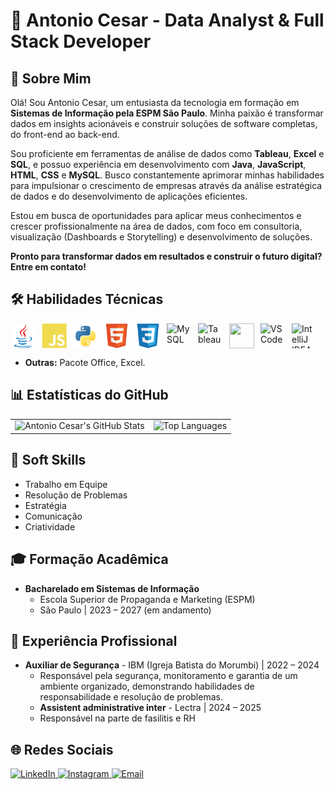 # 🚀 Antonio Cesar - Data Analyst & Full Stack Developer

## 👋 Sobre Mim

Olá! Sou Antonio Cesar, um entusiasta da tecnologia em formação em **Sistemas de Informação pela ESPM São Paulo**. Minha paixão é transformar dados em insights acionáveis e construir soluções de software completas, do front-end ao back-end.

Sou proficiente em ferramentas de análise de dados como **Tableau**, **Excel** e **SQL**, e possuo experiência em desenvolvimento com **Java**, **JavaScript**, **HTML**, **CSS** e **MySQL**. Busco constantemente aprimorar minhas habilidades para impulsionar o crescimento de empresas através da análise estratégica de dados e do desenvolvimento de aplicações eficientes.

Estou em busca de oportunidades para aplicar meus conhecimentos e crescer profissionalmente na área de dados, com foco em consultoria, visualização (Dashboards e Storytelling) e desenvolvimento de soluções.

**Pronto para transformar dados em resultados e construir o futuro digital? Entre em contato!**

## 🛠️ Habilidades Técnicas

<div style="display: flex; flex-wrap: wrap; gap: 10px;">
  <img src="https://raw.githubusercontent.com/devicons/devicon/master/icons/java/java-original.svg" alt="Java" width="40" height="40" />
  <img src="https://raw.githubusercontent.com/devicons/devicon/master/icons/javascript/javascript-plain.svg" alt="JavaScript" width="40" height="40" />
  <img src="https://raw.githubusercontent.com/devicons/devicon/master/icons/python/python-original.svg" alt="Python" width="40" height="40" />
  <img src="https://raw.githubusercontent.com/devicons/devicon/master/icons/html5/html5-original.svg" alt="HTML5" width="40" height="40" />
  <img src="https://raw.githubusercontent.com/devicons/devicon/master/icons/css3/css3-original.svg" alt="CSS3" width="40" height="40" />
  <img src="https://cdn.jsdelivr.net/gh/devicons/devicon/icons/mysql/mysql-original.svg" alt="MySQL" width="40" height="40" />
  <img src="https://img.icons8.com/color/48/000000/tableau-software.png" alt="Tableau" width="40" height="40" />
    <img src="https://cdn.jsdelivr.net/gh/devicons/devicon/icons/microsoftsqlserver/microsoftsqlserver-plain-wordmark.svg" width="40" height="40"/>
  <img src="https://cdn.jsdelivr.net/gh/devicons/devicon/icons/vscode/vscode-original.svg" alt="VSCode" width="40" height="40" />
  <img src="https://cdn.jsdelivr.net/gh/devicons/devicon/icons/intellij/intellij-original.svg" alt="IntelliJ IDEA" width="40" height="40" />
</div>

*   **Outras:** Pacote Office, Excel.

## 📊 Estatísticas do GitHub

<table align="center">
  <tr>
    <td>
      <img src="https://github-readme-stats.vercel.app/api?username=melooczr29&show_icons=true&theme=tokyonight" alt="Antonio Cesar's GitHub Stats">
    </td>
    <td>
      <img src="https://github-readme-stats.vercel.app/api/top-langs/?username=melooczr29&layout=compact&theme=tokyonight" alt="Top Languages">
    </td>
  </tr>
</table>

## 🌟 Soft Skills

*   Trabalho em Equipe
*   Resolução de Problemas
*   Estratégia
*   Comunicação
*   Criatividade

## 🎓 Formação Acadêmica

*   **Bacharelado em Sistemas de Informação**
    *   Escola Superior de Propaganda e Marketing (ESPM)
    *   São Paulo | 2023 – 2027 (em andamento)

## 💼 Experiência Profissional

*   **Auxiliar de Segurança** - IBM (Igreja Batista do Morumbi) | 2022 – 2024
    *   Responsável pela segurança, monitoramento e garantia de um ambiente organizado, demonstrando habilidades de responsabilidade e resolução de problemas.
    *   **Assistent administrative inter** - Lectra  | 2024 – 2025
    *   Responsável  na parte de fasilitis e RH


## 🌐 Redes Sociais
<div style= "display: inline_block" >
<a href="https://www.linkedin.com/in/antonio-cesar-3653b6265/" target="_blank">
  <img src="https://img.shields.io/badge/LinkedIn-0A66C2?style=for-the-badge&logo=linkedin&logoColor=white" alt="LinkedIn">
</a>
<a href="https://www.instagram.com/meloo_czr/" target="_blank">
  <img src="https://img.shields.io/badge/Instagram-E4405F?style=for-the-badge&logo=instagram&logoColor=white" alt="Instagram">
</a>
 <a href="mailto:antonioocesar2905@gmail.com">
    <img src="https://img.shields.io/badge/Gmail-D14836?style=for-the-badge&logo=gmail&logoColor=white" alt="Email" >
  </a>
</div>
